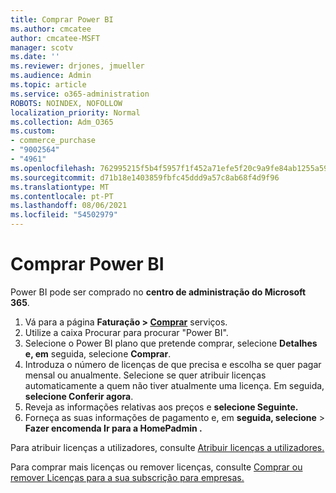```yaml
---
title: Comprar Power BI
ms.author: cmcatee
author: cmcatee-MSFT
manager: scotv
ms.date: ''
ms.reviewer: drjones, jmueller
ms.audience: Admin
ms.topic: article
ms.service: o365-administration
ROBOTS: NOINDEX, NOFOLLOW
localization_priority: Normal
ms.collection: Adm_O365
ms.custom:
- commerce_purchase
- "9002564"
- "4961"
ms.openlocfilehash: 762995215f5b4f5957f1f452a71efe5f20c9a9fe84ab1255a59fb7e67dda15fa
ms.sourcegitcommit: d71b18e1403859fbfc45ddd9a57c8ab68f4d9f96
ms.translationtype: MT
ms.contentlocale: pt-PT
ms.lasthandoff: 08/06/2021
ms.locfileid: "54502979"
---
```

# <a name="purchase-power-bi"></a>Comprar Power BI

Power BI pode ser comprado no **centro de administração do Microsoft 365**.

1. Vá para a página **Faturação > [Comprar](https://go.microsoft.com/fwlink/p/?linkid=868433)** serviços.
2. Utilize a caixa Procurar para procurar "Power BI".
3. Selecione o Power BI plano que pretende comprar, selecione **Detalhes e, em** seguida, selecione **Comprar**.
4. Introduza o número de licenças de que precisa e escolha se quer pagar mensal ou anualmente. Selecione se quer atribuir licenças automaticamente a quem não tiver atualmente uma licença. Em seguida, **selecione Conferir agora**.
5. Reveja as informações relativas aos preços e **selecione Seguinte.**
6. Forneça as suas informações de pagamento e, em **seguida, selecione**  >  **Fazer encomenda Ir para a HomePadmin .**

Para atribuir licenças a utilizadores, consulte [Atribuir licenças a utilizadores.](/microsoft-365/admin/manage/assign-licenses-to-users)

Para comprar mais licenças ou remover licenças, consulte [Comprar ou remover Licenças para a sua subscrição para empresas.](/microsoft-365/commerce/licenses/buy-licenses)